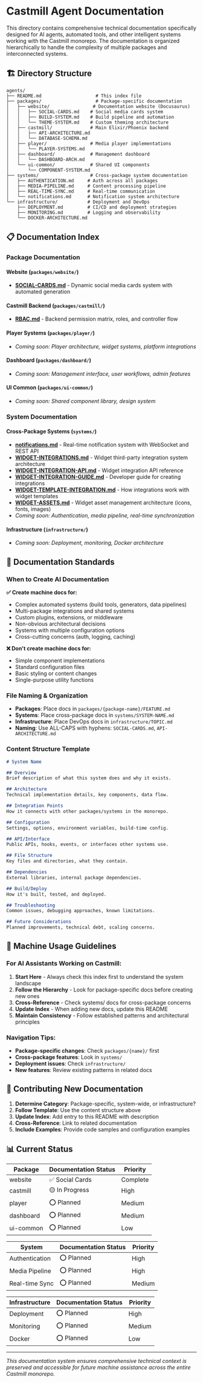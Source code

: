 # Castmill Agent Documentation

This directory contains comprehensive technical documentation specifically designed for AI agents, automated tools, and other intelligent systems working with the Castmill monorepo. The documentation is organized hierarchically to handle the complexity of multiple packages and interconnected systems.

## 🏗️ Directory Structure

```
agents/
├── README.md                    # This index file
├── packages/                    # Package-specific documentation
│   ├── website/                # Documentation website (Docusaurus)
│   │   ├── SOCIAL-CARDS.md    # Social media cards system
│   │   ├── BUILD-SYSTEM.md    # Build pipeline and automation
│   │   └── THEME-SYSTEM.md    # Custom theming architecture
│   ├── castmill/              # Main Elixir/Phoenix backend
│   │   ├── API-ARCHITECTURE.md
│   │   └── DATABASE-SCHEMA.md
│   ├── player/                # Media player implementations
│   │   └── PLAYER-SYSTEMS.md
│   ├── dashboard/             # Management dashboard
│   │   └── DASHBOARD-ARCH.md
│   └── ui-common/             # Shared UI components
│       └── COMPONENT-SYSTEM.md
├── systems/                   # Cross-package system documentation
│   ├── AUTHENTICATION.md     # Auth across all packages
│   ├── MEDIA-PIPELINE.md     # Content processing pipeline
│   ├── REAL-TIME-SYNC.md     # Real-time communication
│   └── notifications.md      # Notification system architecture
└── infrastructure/           # Deployment and DevOps
    ├── DEPLOYMENT.md         # CI/CD and deployment strategies
    ├── MONITORING.md         # Logging and observability
    └── DOCKER-ARCHITECTURE.md
```

## 📋 Documentation Index

### Package Documentation

#### Website (`packages/website/`)
- **[SOCIAL-CARDS.md](./packages/website/SOCIAL-CARDS.md)** - Dynamic social media cards system with automated generation

#### Castmill Backend (`packages/castmill/`)
- **[RBAC.md](./packages/castmill/RBAC.md)** - Backend permission matrix, roles, and controller flow

#### Player Systems (`packages/player/`)
- *Coming soon: Player architecture, widget systems, platform integrations*

#### Dashboard (`packages/dashboard/`)  
- *Coming soon: Management interface, user workflows, admin features*

#### UI Common (`packages/ui-common/`)
- *Coming soon: Shared component library, design system*

### System Documentation

#### Cross-Package Systems (`systems/`)
- **[notifications.md](./systems/notifications.md)** - Real-time notification system with WebSocket and REST API
- **[WIDGET-INTEGRATIONS.md](./systems/WIDGET-INTEGRATIONS.md)** - Widget third-party integration system architecture
- **[WIDGET-INTEGRATION-API.md](./systems/WIDGET-INTEGRATION-API.md)** - Widget integration API reference
- **[WIDGET-INTEGRATION-GUIDE.md](./systems/WIDGET-INTEGRATION-GUIDE.md)** - Developer guide for creating integrations
- **[WIDGET-TEMPLATE-INTEGRATION.md](./systems/WIDGET-TEMPLATE-INTEGRATION.md)** - How integrations work with widget templates
- **[WIDGET-ASSETS.md](./systems/WIDGET-ASSETS.md)** - Widget asset management architecture (icons, fonts, images)
- *Coming soon: Authentication, media pipeline, real-time synchronization*

#### Infrastructure (`infrastructure/`)
- *Coming soon: Deployment, monitoring, Docker architecture*

## 🎯 Documentation Standards

### When to Create AI Documentation

**✅ Create machine docs for:**
- Complex automated systems (build tools, generators, data pipelines)
- Multi-package integrations and shared systems  
- Custom plugins, extensions, or middleware
- Non-obvious architectural decisions
- Systems with multiple configuration options
- Cross-cutting concerns (auth, logging, caching)

**❌ Don't create machine docs for:**
- Simple component implementations
- Standard configuration files
- Basic styling or content changes
- Single-purpose utility functions

### File Naming & Organization

- **Packages**: Place docs in `packages/{package-name}/FEATURE.md`
- **Systems**: Place cross-package docs in `systems/SYSTEM-NAME.md`  
- **Infrastructure**: Place DevOps docs in `infrastructure/TOPIC.md`
- **Naming**: Use ALL-CAPS with hyphens: `SOCIAL-CARDS.md`, `API-ARCHITECTURE.md`

### Content Structure Template

```markdown
# System Name

## Overview
Brief description of what this system does and why it exists.

## Architecture  
Technical implementation details, key components, data flow.

## Integration Points
How it connects with other packages/systems in the monorepo.

## Configuration
Settings, options, environment variables, build-time config.

## API/Interface
Public APIs, hooks, events, or interfaces other systems use.

## File Structure
Key files and directories, what they contain.

## Dependencies
External libraries, internal package dependencies.

## Build/Deploy
How it's built, tested, and deployed.

## Troubleshooting
Common issues, debugging approaches, known limitations.

## Future Considerations
Planned improvements, technical debt, scaling concerns.
```

## 🤖 Machine Usage Guidelines

### For AI Assistants Working on Castmill:

1. **Start Here** - Always check this index first to understand the system landscape
2. **Follow the Hierarchy** - Look for package-specific docs before creating new ones
3. **Cross-Reference** - Check systems/ docs for cross-package concerns
4. **Update Index** - When adding new docs, update this README
5. **Maintain Consistency** - Follow established patterns and architectural principles

### Navigation Tips:

- **Package-specific changes**: Check `packages/{name}/` first
- **Cross-package features**: Look in `systems/` 
- **Deployment issues**: Check `infrastructure/`
- **New features**: Review existing patterns in related docs

## 🚀 Contributing New Documentation

1. **Determine Category**: Package-specific, system-wide, or infrastructure?
2. **Follow Template**: Use the content structure above
3. **Update Index**: Add entry to this README with description
4. **Cross-Reference**: Link to related documentation
5. **Include Examples**: Provide code samples and configuration examples

## 📊 Current Status

| Package | Documentation Status | Priority |
|---------|---------------------|----------|
| website | ✅ Social Cards | Complete |
| castmill | 🟡 In Progress | High |
| player | ⭕ Planned | Medium |
| dashboard | ⭕ Planned | Medium |
| ui-common | ⭕ Planned | Low |

| System | Documentation Status | Priority |
|--------|---------------------|----------|
| Authentication | ⭕ Planned | High |
| Media Pipeline | ⭕ Planned | High |
| Real-time Sync | ⭕ Planned | Medium |

| Infrastructure | Documentation Status | Priority |
|----------------|---------------------|----------|
| Deployment | ⭕ Planned | High |
| Monitoring | ⭕ Planned | Medium |
| Docker | ⭕ Planned | Low |

---

*This documentation system ensures comprehensive technical context is preserved and accessible for future machine assistance across the entire Castmill monorepo.*
